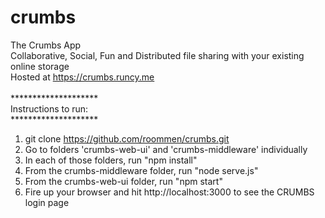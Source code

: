 # crumbs
The Crumbs App
<br/>
Collaborative, Social, Fun and Distributed file sharing with your existing online storage
<br/>
Hosted at https://crumbs.runcy.me <br/>
<br/>
********************<br/>
Instructions to run:<br/>
********************<br/>
1. git clone https://github.com/roommen/crumbs.git<br/>
2. Go to folders 'crumbs-web-ui' and 'crumbs-middleware' individually<br/>
3. In each of those folders, run "npm install"<br/>
4. From the crumbs-middleware folder, run "node serve.js"<br/>
5. From the crumbs-web-ui folder, run "npm start"<br/>
6. Fire up your browser and hit http://localhost:3000 to see the CRUMBS login page
